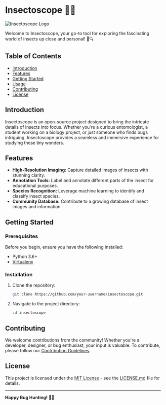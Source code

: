 # Insectoscope 🦋🔬

![Insectoscope Logo](https://example.com/insectoscope_logo.png)

Welcome to Insectoscope, your go-to tool for exploring the fascinating world of insects up close and personal! 🐜🔍

## Table of Contents

- [Introduction](#introduction)
- [Features](#features)
- [Getting Started](#getting-started)
- [Usage](#usage)
- [Contributing](#contributing)
- [License](#license)

## Introduction

Insectoscope is an open-source project designed to bring the intricate details of insects into focus. Whether you're a curious entomologist, a student working on a biology project, or just someone who finds bugs intriguing, Insectoscope provides a seamless and immersive experience for studying these tiny wonders.

## Features

- **High-Resolution Imaging:** Capture detailed images of insects with stunning clarity.
- **Annotation Tools:** Label and annotate different parts of the insect for educational purposes.
- **Species Recognition:** Leverage machine learning to identify and classify insect species.
- **Community Database:** Contribute to a growing database of insect images and information.

## Getting Started

### Prerequisites

Before you begin, ensure you have the following installed:

- Python 3.6+
- [Virtualenv](https://virtualenv.pypa.io/en/latest/)

### Installation

1. Clone the repository:

    ```bash
    git clone https://github.com/your-username/insectoscope.git
    ```

2. Navigate to the project directory:

    ```bash
    cd insectoscope
    ```


## Contributing

We welcome contributions from the community! Whether you're a developer, designer, or bug enthusiast, your input is valuable. To contribute, please follow our [Contribution Guidelines](CONTRIBUTING.md).

## License

This project is licensed under the [MIT License](LICENSE.md) - see the [LICENSE.md](LICENSE.md) file for details.

---

**Happy Bug Hunting!** 🐞✨
